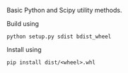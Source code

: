 
Basic Python and Scipy utility methods.


Build using

```
python setup.py sdist bdist_wheel
```

Install using

```
pip install dist/<wheel>.whl
```
